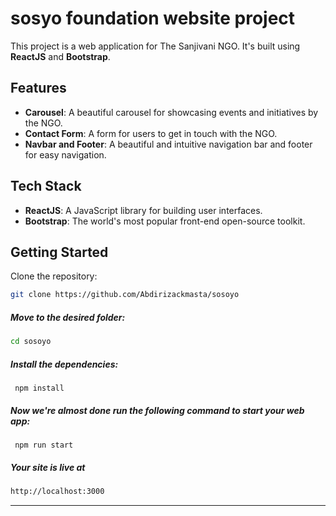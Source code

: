 # sosyo foundation website project

This project is a web application for The Sanjivani NGO. It's built using **ReactJS** and **Bootstrap**.

## Features

- **Carousel**: A beautiful carousel for showcasing events and initiatives by the NGO.
- **Contact Form**: A form for users to get in touch with the NGO.
- **Navbar and Footer**: A beautiful and intuitive navigation bar and footer for easy navigation.

## Tech Stack

- **ReactJS**: A JavaScript library for building user interfaces.
- **Bootstrap**: The world's most popular front-end open-source toolkit.

## Getting Started

Clone the repository:
```bash
git clone https://github.com/Abdirizackmasta/sosoyo
```
##### Move to the desired folder:

```bash
cd sosoyo
```

##### Install the dependencies:
```
 npm install
```
##### Now we're almost done run the following command to start your web app:
```
 npm run start
```

##### Your site is live at
```bash
http://localhost:3000
```
---


